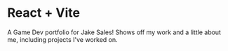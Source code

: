 # React + Vite

A Game Dev portfolio for Jake Sales! Shows off my work and a little about me, including projects I've worked on.
